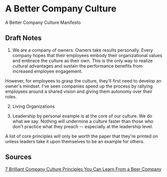 # A Better Company Culture
A Better Company Culture Manifesto

## Draft Notes

1. We are a company of owners. Owners take results personally.
Every company hopes that their employees embody their organizational values and embrace the culture as their own. This is the only way to realize cultural advantages and sustain the performance benefits from increased employee engagement. 

However, for employees to grasp the culture, they'll first need to develop an owner's mindset. I've seen companies speed up the process by rallying employees around a shared vision and giving them autonomy over their roles.

2. Living Organizations

3. Leadership by personal example is at the core of our culture. We do what we say.
Nothing will undermine a culture faster than those who don't practice what they preach -- especially at the leadership level. 

A list of core principles will only be worth the paper that they're printed on unless leaders take it upon themselves to be an example for others.

## Sources
[7 Brilliant Company Culture Principles You Can Learn From a Beer Company](https://www.inc.com/michael-schneider/7-brilliant-company-culture-principles-you-can-learn-from-a-beer-company.html)
